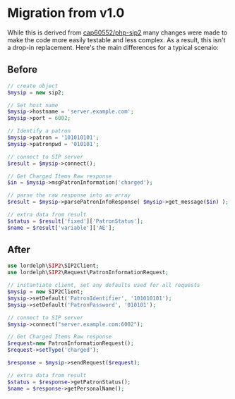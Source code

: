 # Migration from v1.0

While this is derived from [cap60552/php-sip2](https://github.com/cap60552/php-sip2) 
many changes were made to make the code more easily testable and less complex. As a result,
this isn't a drop-in replacement. Here's the main differences for a typical scenaio:

## Before
```php
// create object
$mysip = new sip2;

// Set host name
$mysip->hostname = 'server.example.com';
$mysip->port = 6002;

// Identify a patron
$mysip->patron = '101010101';
$mysip->patronpwd = '010101';

// connect to SIP server 
$result = $mysip->connect();

// Get Charged Items Raw response
$in = $mysip->msgPatronInformation('charged');

// parse the raw response into an array
$result = $mysip->parsePatronInfoResponse( $mysip->get_message($in) );

// extra data from result
$status = $result['fixed']['PatronStatus'];
$name = $result['variable']['AE'];
```

## After
```php
use lordelph\SIP2\SIP2Client;
use lordelph\SIP2\Request\PatronInformationRequest;

// instantiate client, set any defaults used for all requests
$mysip = new SIP2Client;
$mysip->setDefault('PatronIdentifier', '101010101');
$mysip->setDefault('PatronPassword', '010101');

// connect to SIP server 
$mysip->connect("server.example.com:6002");

// Get Charged Items Raw response
$request=new PatronInformationRequest();
$request->setType('charged');

$response = $mysip->sendRequest($request);

// extra data from result
$status = $response->getPatronStatus();
$name = $response->getPersonalName();

```